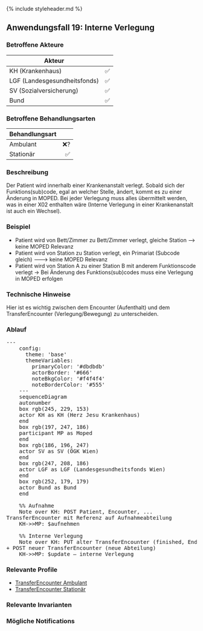 {% include styleheader.md %}
## Anwendungsfall 19: Interne Verlegung 

### Betroffene Akteure

| Akteur            |  |
|-------------------|--------------:|
| KH (Krankenhaus)  |      ✅ |
| LGF (Landesgesundheitsfonds) |  ✅  |
| SV (Sozialversicherung)      |  ✅ |
| Bund            |  ✅ |

### Betroffene Behandlungsarten

| Behandlungsart|  |
|-----------|----:|
| Ambulant  |  ❌? |
| Stationär |  ✅ |


### Beschreibung
Der Patient wird innerhalb einer Krankenanstalt verlegt. Sobald sich der Funktions(sub)code, egal an welcher Stelle, ändert, kommt es zu einer Änderung in MOPED. Bei jeder Verlegung muss alles übermittelt werden, was in einer X02 enthalten wäre (Interne Verlegung in einer Krankenanstalt ist auch ein Wechsel).

### Beispiel
- Patient wird von Bett/Zimmer zu Bett/Zimmer verlegt, gleiche Station --> keine MOPED Relevanz 
- Patient wird von Station zu Station verlegt, ein Primariat (Subcode gleich) ---> keine MOPED Relevanz 
- Patient wird von Station A zu einer Station B mit anderem Funktionscode verlegt -> Bei Änderung des Funktions(sub)codes muss eine Verlegung in MOPED erfolgen 
 
### Technische Hinweise
Hier ist es wichtig zwischen dem Encounter (Aufenthalt) und dem TransferEncounter (Verlegung/Bewegung) zu unterscheiden.

### Ablauf 
<pre class="mermaid">
---
    config:
      theme: 'base'
      themeVariables:
        primaryColor: '#dbdbdb'         
        actorBorder: '#666'
        noteBkgColor: '#f4f4f4'
        noteBorderColor: '#555'
    ---
    sequenceDiagram
    autonumber
    box rgb(245, 229, 153)
    actor KH as KH (Herz Jesu Krankenhaus)
    end
    box rgb(197, 247, 186)
    participant MP as Moped
    end
    box rgb(186, 196, 247)
    actor SV as SV (ÖGK Wien)
    end
    box rgb(247, 208, 186)
    actor LGF as LGF (Landesgesundheitsfonds Wien)
    end
    box rgb(252, 179, 179) 
    actor Bund as Bund 
    end

    %% Aufnahme
    Note over KH: POST Patient, Encounter, ... <br/>TransferEncounter mit Referenz auf Aufnahmeabteilung
    KH->>MP: $aufnehmen 

    %% Interne Verlegung
    Note over KH: PUT alter TransferEncounter (finished, Enddatum) <br/>+ POST neuer TransferEncounter (neue Abteilung)
    KH->>MP: $update – interne Verlegung 
</pre>

### Relevante Profile
- [TransferEncounter Ambulant](StructureDefinition-MopedTransferEncounterA.html)
- [TransferEncounter Stationär](StructureDefinition-MopedTransferEncounterS.html)

### Relevante Invarianten

### Mögliche Notifications